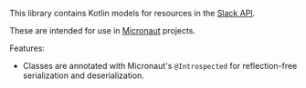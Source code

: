 This library contains Kotlin models for resources in the [Slack API](https://api.slack.com/).

These are intended for use in [Micronaut](https://micronaut.io/) projects.

Features:
* Classes are annotated with Micronaut's `@Introspected` for reflection-free serialization and deserialization.
